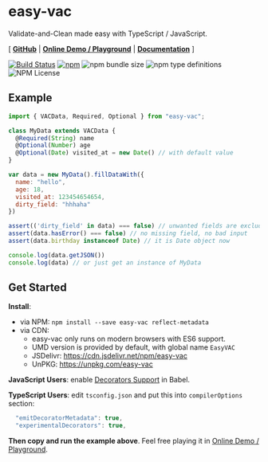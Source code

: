 # easy-vac

Validate-and-Clean made easy with TypeScript / JavaScript.

[
  **[GitHub](https://github.com/lyonbot/easy-vac)** | 
  **[Online Demo / Playground](https://lyonbot.github.io/easy-vac/)** | 
  **[Documentation](https://github.com/lyonbot/easy-vac/wiki)**
]

[![Build Status](https://travis-ci.org/lyonbot/easy-vac.svg?branch=master)](https://travis-ci.org/lyonbot/easy-vac)
[![npm](https://img.shields.io/npm/v/easy-vac.svg)](https://www.npmjs.com/package/easy-vac)
![npm bundle size](https://img.shields.io/bundlephobia/minzip/easy-vac.svg)
![npm type definitions](https://img.shields.io/npm/types/easy-vac.svg)
![NPM License](https://img.shields.io/npm/l/easy-vac.svg)

## Example

```javascript
import { VACData, Required, Optional } from "easy-vac";

class MyData extends VACData {
  @Required(String) name
  @Optional(Number) age
  @Optional(Date) visited_at = new Date() // with default value
}

var data = new MyData().fillDataWith({
  name: "hello",
  age: 18,
  visited_at: 123454654654,
  dirty_field: "hhhaha"
})

assert(('dirty_field' in data) === false) // unwanted fields are excluded
assert(data.hasError() === false) // no missing field, no bad input
assert(data.birthday instanceof Date) // it is Date object now

console.log(data.getJSON())
console.log(data) // or just get an instance of MyData
```

## Get Started

**Install**: 

- via NPM: `npm install --save easy-vac reflect-metadata`
- via CDN:
  - easy-vac only runs on modern browsers with ES6 support.
  - UMD version is provided by default, with global name `EasyVAC`
  - JSDelivr: <https://cdn.jsdelivr.net/npm/easy-vac>
  - UnPKG: <https://unpkg.com/easy-vac>

**JavaScript Users**: enable [Decorators Support](https://babeljs.io/docs/en/babel-plugin-proposal-decorators) in Babel.

**TypeScript Users**: edit `tsconfig.json` and put this into `compilerOptions` section:

```js
  "emitDecoratorMetadata": true,
  "experimentalDecorators": true,
```

**Then copy and run the example above**. Feel free playing it in [Online Demo / Playground](https://lyonbot.github.io/easy-vac/).